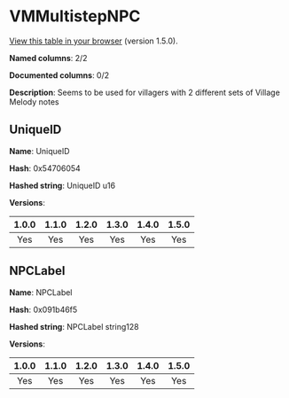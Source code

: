 # VMMultistepNPC
[View this table in your browser](VMMultistepNPC-value.md) (version 1.5.0).

**Named columns**: 2/2

**Documented columns**: 0/2

**Description**: Seems to be used for villagers with 2 different sets of Village Melody notes
## UniqueID

**Name**: UniqueID

**Hash**: 0x54706054

**Hashed string**: UniqueID u16

**Versions**: 

 | 1.0.0 | 1.1.0 | 1.2.0 | 1.3.0 | 1.4.0 | 1.5.0 |
|:--:|:--:|:--:|:--:|:--:|:--:|
| Yes | Yes | Yes | Yes | Yes | Yes| 


## NPCLabel

**Name**: NPCLabel

**Hash**: 0x091b46f5

**Hashed string**: NPCLabel string128

**Versions**: 

 | 1.0.0 | 1.1.0 | 1.2.0 | 1.3.0 | 1.4.0 | 1.5.0 |
|:--:|:--:|:--:|:--:|:--:|:--:|
| Yes | Yes | Yes | Yes | Yes | Yes| 


